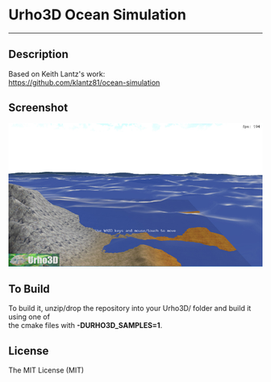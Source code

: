# Urho3D Ocean Simulation
-----------------------------------------------------------------------------------

Description
-----------------------------------------------------------------------------------
Based on Keith Lantz's work:  
https://github.com/klantz81/ocean-simulation

Screenshot
-----------------------------------------------------------------------------------

![alt tag](https://github.com/Lumak/Urho3D-Ocean-Simulation/blob/master/screenshot/oceanscreen.jpg)


To Build
-----------------------------------------------------------------------------------
To build it, unzip/drop the repository into your Urho3D/ folder and build it using one of  
the cmake files with **-DURHO3D_SAMPLES=1**.

License
-----------------------------------------------------------------------------------
The MIT License (MIT)










